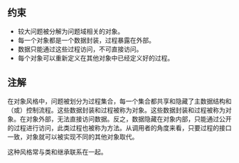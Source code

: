 ## 约束

- 较大问题被分解为问题域相关的对象。
- 每一个对象都是一个数据封装，过程暴露在外部。
- 数据只能通过这些过程访问，不可直接访问。
- 每个对象可以重新定义在其他对象中已经定义好的过程。



## 注解

在对象风格中，问题被划分为过程集合，每一个集合都共享和隐藏了主数据结构和（或）控制流程。这些数据封装和过程被称为对象。这些数据封装和过程被称为对象。在对象外部，无法直接访问数据。反之，数据隐藏在对象内部，只能通过公开的过程进行访问，此类过程也被称为方法。从调用者的角度来看，只要过程的接口一致，对象就可以被实现不同的其他对象取代。

这种风格常与类和继承联系在一起。

